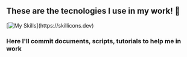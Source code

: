 <h2> These are the tecnologies I use in my work! 🚀 </h2>

[![My Skills](https://skillicons.dev/icons?i=vscode,aws,azure,debian,linux,windows,raspberrypi,ubuntu,postgres,mysql,python,grafana,instagram,gmail,linkedin,)](https://skillicons.dev)


<h3> Here I'll commit documents, scripts, tutorials to help me in work </h3>
